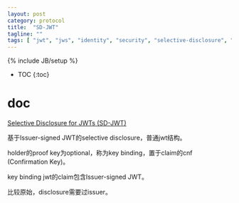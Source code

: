 ```yaml
---
layout: post
category: protocol
title:  "SD-JWT"
tagline: ""
tags: [ "jwt", "jws", "identity", "security", "selective-disclosure", "privacy" ] 
---
```

{% include JB/setup %}

* TOC
{:toc}

# doc

[Selective Disclosure for JWTs (SD-JWT)](https://datatracker.ietf.org/doc/draft-ietf-oauth-selective-disclosure-jwt/)

基于Issuer-signed JWT的selective disclosure，普通jwt结构。

holder的proof key为optional，称为key binding，置于claim的cnf (Confirmation Key)。

key binding jwt的claim包含Issuer-signed JWT。

比较原始，disclosure需要过issuer。
